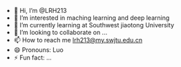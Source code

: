 - 👋 Hi, I’m @LRH213
- 👀 I’m interested in maching learning and deep learning
- 🌱 I’m currently learning at Southwest jiaotong University
- 💞️ I’m looking to collaborate on ...
- 📫 How to reach me lrh213@my.swjtu.edu.cn
- 😄 Pronouns: Luo
- ⚡ Fun fact: ...

<!---
LRH213/LRH213 is a ✨ special ✨ repository because its `README.md` (this file) appears on your GitHub profile.
You can click the Preview link to take a look at your changes.
--->
